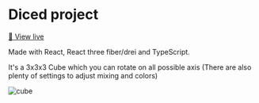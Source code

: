# Diced project
[🔴 View live](https://jfgoldbach.github.io/diced/)

Made with React, React three fiber/drei and TypeScript.

It's a 3x3x3 Cube which you can rotate on all possible axis (There are also plenty of settings to adjust mixing and colors)

![cube](https://user-images.githubusercontent.com/87607216/193369249-94ac63d1-c769-4c2e-a652-ec72d3c245f5.png)
